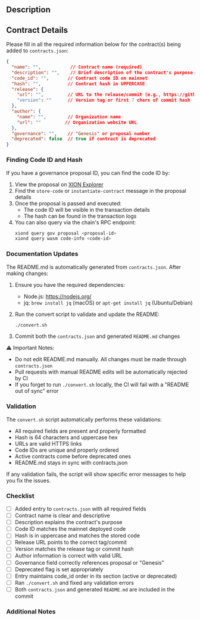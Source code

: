 ## Description
<!-- Provide a brief description of the changes in this PR -->

## Contract Details
Please fill in all the required information below for the contract(s) being added to `contracts.json`:
```json
{
  "name": "",           // Contract name (required)
  "description": "",    // Brief description of the contract's purpose
  "code_id": "",       // Contract code ID on mainnet
  "hash": "",          // Contract hash in UPPERCASE
  "release": {
    "url": "",         // URL to the release/commit (e.g., https://github.com/org/repo/releases/tag/v1.0.0)
    "version": ""      // Version tag or first 7 chars of commit hash
  },
  "author": {
    "name": "",        // Organization name
    "url": ""         // Organization website URL
  },
  "governance": "",    // "Genesis" or proposal number
  "deprecated": false  // true if contract is deprecated
}
```

### Finding Code ID and Hash
If you have a governance proposal ID, you can find the code ID by:
1. View the proposal on [XION Explorer](https://explorer.burnt.com/xion/gov)
2. Find the `store-code` or `instantiate-contract` message in the proposal details
3. Once the proposal is passed and executed:
   - The code ID will be visible in the transaction details
   - The hash can be found in the transaction logs
4. You can also query via the chain's RPC endpoint:
   ```bash
   xiond query gov proposal <proposal-id>
   xiond query wasm code-info <code-id>
   ```

### Documentation Updates
The README.md is automatically generated from `contracts.json`. After making changes:

1. Ensure you have the required dependencies:
   - Node.js: https://nodejs.org/
   - jq: `brew install jq` (macOS) or `apt-get install jq` (Ubuntu/Debian)

2. Run the convert script to validate and update the README:
   ```bash
   ./convert.sh
   ```

3. Commit both the `contracts.json` and generated `README.md` changes

⚠️ Important Notes:
- Do not edit README.md manually. All changes must be made through `contracts.json`
- Pull requests with manual README edits will be automatically rejected by CI
- If you forget to run `./convert.sh` locally, the CI will fail with a "README out of sync" error

### Validation
The `convert.sh` script automatically performs these validations:
- All required fields are present and properly formatted
- Hash is 64 characters and uppercase hex
- URLs are valid HTTPS links
- Code IDs are unique and properly ordered
- Active contracts come before deprecated ones
- README.md stays in sync with contracts.json

If any validation fails, the script will show specific error messages to help you fix the issues.

### Checklist
- [ ] Added entry to `contracts.json` with all required fields
- [ ] Contract name is clear and descriptive
- [ ] Description explains the contract's purpose
- [ ] Code ID matches the mainnet deployed code
- [ ] Hash is in uppercase and matches the stored code
- [ ] Release URL points to the correct tag/commit
- [ ] Version matches the release tag or commit hash
- [ ] Author information is correct with valid URL
- [ ] Governance field correctly references proposal or "Genesis"
- [ ] Deprecated flag is set appropriately
- [ ] Entry maintains code_id order in its section (active or deprecated)
- [ ] Ran `./convert.sh` and fixed any validation errors
- [ ] Both `contracts.json` and generated `README.md` are included in the commit

### Additional Notes
<!-- Add any additional context or notes about the contract deployment here -->